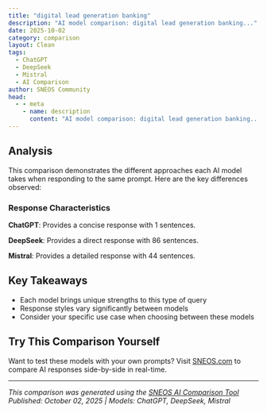 ```yaml
---
title: "digital lead generation banking"
description: "AI model comparison: digital lead generation banking..."
date: 2025-10-02
category: comparison
layout: Clean
tags:
  - ChatGPT
  - DeepSeek
  - Mistral
  - AI Comparison
author: SNEOS Community
head:
  - - meta
    - name: description
      content: "AI model comparison: digital lead generation banking..."
---
```


<ChatComparison
  title="digital lead generation banking"
  prompt="digital lead generation banking"
  :responses='{
    "ChatGPT": "Digital lead generation in banking refers to the use of online strategies and technologies to attract and convert potential customers into leads for banking products and services. With the increasing digitalization in the banking sector, financial institutions are employing various digital marketing techniques to identify and engage prospects. Here are key strategies and components involved in digital lead generation for banking:\n\n### 1. **Website Optimization**\n   - **User Experience (UX):** A well-designed website that provides an easy navigation experience can increase user engagement and reduce bounce rates.\n   - **Landing Pages:** Create dedicated landing pages for specific banking products (e.g., loans, accounts) tailored to convert visitors into leads.\n\n### 2. **Search Engine Optimization (SEO)**\n   - Optimize content for search engines to improve organic visibility. Use relevant keywords that potential customers are searching for.\n   - Focus on local SEO to attract customers in specific geographic areas.\n\n### 3. **Content Marketing**\n   - Create valuable content that addresses the needs and concerns of potential customers (e.g., blog posts about financial literacy, guides on choosing the right mortgage).\n   - Use videos, infographics, webinars, and e-books to engage users.\n\n### 4. **Social Media Marketing**\n   - Utilize platforms like Facebook, LinkedIn, Instagram, and Twitter to reach a broader audience.\n   - Share engaging content and run targeted ads to attract potential leads.\n\n### 5. **Email Marketing**\n   - Develop email campaigns that provide valuable content, promote products, and nurture leads.\n   - Utilize lead magnets such as free consultations, financial planning tips, or exclusive offers to encourage sign-ups.\n\n### 6. **Pay-Per-Click (PPC) Advertising**\n   - Use Google Ads and social media ads to drive targeted traffic to your landing pages.\n   - Define your audience and tailor your ad copy to resonate with potential customers.\n\n### 7. **Lead Magnets**\n   - Offer incentives for visitors to provide their contact information. This can include free financial assessments, downloadable resources, or entry to contests.\n\n### 8. **Chatbots and Live Chat**\n   - Implement chatbots on your website to engage visitors, answer questions, and collect leads in real-time.\n   - Live chat features can also help provide immediate assistance and capture information.\n\n### 9. **Webinars and Online Events**\n   - Host educational webinars related to financial topics. Promote the events to attract registrations, which can serve as quality leads.\n\n### 10. **Customer Relationship Management (CRM) Integration**\n   - Use a CRM system to manage leads effectively, track interactions, and nurture relationships through targeted follow-ups.\n\n### 11. **Mobile Optimization**\n   - Ensure that all digital content and lead generation forms are mobile-friendly to capture leads from users on smartphones and tablets.\n\n### 12. **Data Analytics**\n   - Track and analyze user behavior on your website and through marketing campaigns to refine strategies and improve lead generation outcomes.\n\n### Best Practices:\n- **Personalization:** Tailor your messaging and offers based on user behavior and preferences to increase conversion chances.\n- **Compliance:** Ensure that all digital marketing practices comply with regulations such as GDPR and other data protection laws.\n- **Follow-up:** Develop a systematic follow-up process to engage leads once they are captured.\n\nBy implementing these strategies, banks and financial institutions can effectively enhance their digital lead generation efforts, increase customer acquisition, and improve overall marketing ROI.",
    "DeepSeek": "Of course. This is a fantastic and highly relevant topic. **Digital Lead Generation in Banking** is the systematic process of attracting and capturing potential customers for banking products and services through online channels.\n\nThe old model of waiting for customers to walk into a branch is largely obsolete. Today, you need to meet them where they are: online.\n\nHere is a comprehensive guide to digital lead generation for banks, broken down into strategy, channels, and execution.\n\n---\n\n### The Core Strategy: The Digital Lead Generation Funnel\n\nThink of your lead generation efforts as a funnel. The goal is to move a stranger from awareness to a qualified lead.\n\n1.  **Top of Funnel (TOFU): Awareness \u0026 Attraction**\n    *   **Goal:** Attract a broad audience with valuable content.\n    *   **Focus:** Educational content, brand building, solving general problems.\n    *   **Lead Type:** \u0022Cold\u0022 leads. They are not yet ready to buy.\n\n2.  **Middle of Funnel (MOFU): Consideration \u0026 Nurturing**\n    *   **Goal:** Capture contact information and build a relationship.\n    *   **Focus:** Gated, higher-value content that addresses specific pain points.\n    *   **Lead Type:** \u0022Warm\u0022 leads. They are interested in a solution.\n\n3.  **Bottom of Funnel (BOFU): Conversion \u0026 Action**\n    *   **Goal:** Convert the lead into a customer.\n    *   **Focus:** Direct calls-to-action (CTAs), demos, and application forms.\n    *   **Lead Type:** \u0022Hot\u0022 leads. They are ready to take action.\n\n---\n\n### Key Digital Channels \u0026 Tactics\n\nHere\u2019s how to implement the funnel across different digital channels.\n\n#### 1. Content Marketing \u0026 SEO (The Foundation)\nThis is about creating valuable content that answers your audience\u0027s questions and ranks high on Google.\n\n*   **TOFU:** Blog posts on topics like:\n    *   \u0022How to Improve Your Credit Score\u0022\n    *   \u0022First-Time Home Buyer\u0027s Guide\u0022\n    *   \u00225 Ways to Save for Your Child\u0027s Education\u0022\n*   **MOFU:** Gated content in exchange for an email address:\n    *   **Lead Magnets:** eBooks (\u0022The Ultimate Guide to Debt Consolidation\u0022), detailed checklists, webinars.\n    *   **Tools:** Interactive calculators (mortgage, loan payment, savings).\n*   **BOFU:** Product-specific pages with clear CTAs: \u0022Apply for a Personal Loan Now\u0022 or \u0022Open a High-Yield Savings Account.\u0022\n\n#### 2. Search Engine Marketing (SEM / PPC)\nInstant visibility for high-intent search queries.\n\n*   **Google Ads:** Bid on keywords like:\n    *   \u0022best business loan rates\u0022\n    *   \u0022refinance my mortgage\u0022\n    *   \u0022open a checking account online\u0022\n*   **Remarketing:** Show ads to people who have visited your website but didn\u0027t convert. This is incredibly powerful for nurturing.\n\n#### 3. Social Media Marketing\nBuild brand presence and target specific demographics.\n\n*   **LinkedIn:** Ideal for **Business Banking** and **Wealth Management**. Share thought leadership content, target employees of specific companies or industries.\n*   **Facebook/Instagram:** Great for **Retail Banking** (checking/savings accounts, credit cards, personal loans). Use detailed demographic and interest-based targeting (e.g., targeting newly engaged couples for mortgage or joint account leads).\n*   **YouTube:** Create video content explaining complex products, customer testimonials, or \u0022how-to\u0022 guides for online banking.\n\n#### 4. Email Marketing\nThe workhorse for lead nurturing.\n\n*   **Welcome Series:** For new subscribers from your lead magnets.\n*   **Nurture Sequences:** Educate leads about your products over time, building trust.\n*   **Promotional Campaigns:** Announce new products, special rates, or limited-time offers.\n\n#### 5. Website \u0026 Landing Page Optimization\nYour website is your most important digital branch.\n\n*   **Clear CTAs:** Every page should have a purpose and a clear next step.\n*   **Dedicated Landing Pages:** Don\u0027t send PPC traffic to your homepage. Create specific, uncluttered pages for each campaign (e.g., a page solely for a \u00221.99% APR Auto Loan\u0022 offer).\n*   **Chatbots \u0026 Live Chat:** Capture leads instantly by answering questions and offering to have a banker contact them.\n\n#### 6. Partnerships \u0026 Affiliate Marketing\nLeverage existing audiences.\n\n*   Partner with real estate agents, accountants, or financial advisors who can refer clients to you for mortgages, business accounts, or investment services.\n*   Work with financial comparison websites (like NerdWallet or Bankrate) to get listed in their product comparisons.\n\n---\n\n### Banking-Specific Lead Generation Ideas\n\n| Product/Service | TOFU Tactic | MOFU Tactic (Lead Capture) | BOFU Tactic (Conversion) |\n| :--- | :--- | :--- | :--- |\n| **Mortgages** | Blog: \u0022Fixed vs. Variable Rate Mortgages\u0022 | **Tool:** Mortgage Affordability Calculator | \u0022Get Pre-Approved\u0022 Form |\n| **Business Loans** | LinkedIn Article: \u0022Signs Your Business is Ready to Scale\u0022 | **eBook:** \u0022The 2024 Guide to SBA Loans\u0022 | \u0022Speak to a Business Banker\u0022 CTA |\n| **Wealth Management** | Webinar: \u0022Market Outlook for Q4\u0022 | **Tool:** Retirement Savings Calculator | \u0022Schedule a Free Portfolio Review\u0022 |\n| **Credit Cards** | Instagram Reel: \u0022Maximizing Travel Rewards\u0022 | Quiz: \u0022Which Credit Card is Right for Your Lifestyle?\u0022 | \u0022Apply Now\u0022 with a clear benefits list |\n| **Personal Loans** | Blog: \u0022Debt Consolidation vs. Balance Transfer\u0022 | **Comparison Guide:** \u0022Personal Loan vs. Using Savings\u0022 | \u0022Check Your Rate in 5 Minutes\u0022 (soft pull) |\n\n---\n\n### Essential Technology Stack (The Tools You Need)\n\n*   **Customer Relationship Management (CRM):** **HubSpot, Salesforce.** The central database for all your leads.\n*   **Marketing Automation:** To send automated email sequences based on user behavior.\n*   **Analytics Platform:** **Google Analytics** to track website behavior and conversion paths.\n*   **SEO Tool:** **Ahrefs or Semrush** for keyword research and tracking rankings.\n*   **Advertising Platforms:** **Google Ads, LinkedIn Campaign Manager, Meta Ads Manager.**\n\n### Measuring Success: Key Performance Indicators (KPIs)\n\n*   **Top of Funnel:** Website Traffic, Organic Search Ranking, Social Media Reach.\n*   **Middle of Funnel:** Lead Conversion Rate, Cost Per Lead (CPL), Email List Growth.\n*   **Bottom of Funnel:** Cost Per Acquisition (CPA), Application Start/Completion Rate, Lead-to-Customer Conversion Rate.\n\n### Critical Considerations for Banking\n\n*   **Trust \u0026 Security:** Your digital presence must scream security and trust. Use SSL certificates, clear privacy policies, and professional design.\n*   **Compliance \u0026 Regulation:** **This is non-negotiable.** All marketing materials, especially for specific products (like mortgages in the US), must comply with regulations (e.g., ADA, GLBA, Reg Z). Your legal/compliance team must be involved from the start.\n*   **Data Privacy:** Be transparent about how you collect and use data, following GDPR, CCPA, and other relevant laws.\n*   **Personalization:** Use the data you have (responsibly) to personalize messages. \u0022We see you\u0027re interested in a mortgage. Here\u0027s a calculator for your area.\u0022\n\n**Conclusion:**\n\nDigital lead generation for banking is a shift from a reactive to a proactive growth model. By creating valuable content, leveraging targeted advertising, and nurturing leads through a structured funnel, banks can efficiently find and convert their next generation of customers in the digital space.",
    "Mistral": "Digital lead generation in banking involves leveraging online channels and technologies to attract and capture potential customers who are interested in banking products and services. Here are some strategies and tactics to effectively generate leads in the digital space for banks:\n\n### 1. **Search Engine Optimization (SEO)**\n   - **Keyword Research:** Identify relevant keywords and phrases that potential customers use when searching for banking services.\n   - **Content Creation:** Develop high-quality, informative content that addresses common banking queries and concerns.\n   - **On-Page Optimization:** Ensure your website is optimized for search engines with proper meta tags, headers, and internal linking.\n   - **Local SEO:** Optimize for local search to attract customers in specific geographic areas.\n\n### 2. **Pay-Per-Click (PPC) Advertising**\n   - **Google Ads:** Run targeted PPC campaigns to reach potential customers searching for banking services.\n   - **Retargeting:** Use retargeting ads to reach visitors who have previously shown interest in your banking services but did not convert.\n   - **Social Media Ads:** Utilize platforms like Facebook, LinkedIn, and Instagram to target specific demographics and interests.\n\n### 3. **Content Marketing**\n   - **Blogs and Articles:** Publish regular blog posts and articles on financial topics, banking trends, and customer success stories.\n   - **E-books and Whitepapers:** Offer in-depth guides and whitepapers that provide valuable insights and solutions to common banking problems.\n   - **Webinars and Videos:** Host webinars and create video content to educate and engage potential customers.\n\n### 4. **Social Media Marketing**\n   - **Engagement:** Regularly post updates, tips, and news on social media platforms to keep your audience engaged.\n   - **Interaction:** Respond to comments and messages promptly to build trust and rapport.\n   - **Influencer Partnerships:** Collaborate with financial influencers to reach a broader audience.\n\n### 5. **Email Marketing**\n   - **Newsletters:** Send regular newsletters with updates, promotions, and educational content.\n   - **Drip Campaigns:** Use automated email sequences to nurture leads through the sales funnel.\n   - **Segmentation:** Segment your email list based on demographics, interests, and behaviors to deliver personalized content.\n\n### 6. **Landing Pages and Forms**\n   - **Optimized Landing Pages:** Create dedicated landing pages for specific campaigns and offers to capture leads effectively.\n   - **Lead Magnets:** Offer free resources like e-books, checklists, or calculators in exchange for contact information.\n   - **A/B Testing:** Continuously test different versions of landing pages and forms to improve conversion rates.\n\n### 7. **Webinars and Online Events**\n   - **Educational Webinars:** Host webinars on topics like financial planning, investment strategies, and mortgage options.\n   - **Q\u0026A Sessions:** Conduct live Q\u0026A sessions to address customer queries and concerns.\n   - **Virtual Conferences:** Participate in or host virtual conferences to reach a larger audience.\n\n### 8. **Mobile Optimization**\n   - **Responsive Design:** Ensure your website and landing pages are mobile-friendly.\n   - **Mobile Apps:** Develop a user-friendly mobile app for banking services and promotions.\n   - **SMS Marketing:** Use SMS campaigns to reach potential customers with timely offers and updates.\n\n### 9. **Customer Reviews and Testimonials**\n   - **Review Platforms:** Encourage satisfied customers to leave reviews on platforms like Google, Yelp, and Trustpilot.\n   - **Testimonials:** Feature customer testimonials on your website and marketing materials to build credibility.\n\n### 10. **Analytics and Reporting**\n   - **Tracking:** Use tools like Google Analytics to track website traffic, user behavior, and conversion rates.\n   - **ROI Analysis:** Regularly analyze the return on investment (ROI) of your digital marketing efforts to optimize your strategies.\n\n### 11. **Partnerships and Referrals**\n   - **Strategic Partnerships:** Partner with complementary businesses to cross-promote each other\u0027s services.\n   - **Referral Programs:** Implement referral programs to incentivize existing customers to refer new leads.\n\nBy implementing these strategies, banks can effectively generate leads in the digital space, build a strong online presence, and ultimately convert more prospects into loyal customers."
  }'
  published-date="14:37"
/>

## Analysis

This comparison demonstrates the different approaches each AI model takes when responding to the same prompt. Here are the key differences observed:

### Response Characteristics

**ChatGPT**: Provides a concise response with 1 sentences. 

**DeepSeek**: Provides a direct response with 86 sentences. 

**Mistral**: Provides a detailed response with 44 sentences. 

## Key Takeaways

- Each model brings unique strengths to this type of query
- Response styles vary significantly between models
- Consider your specific use case when choosing between these models

## Try This Comparison Yourself

Want to test these models with your own prompts? Visit [SNEOS.com](https://sneos.com) to compare AI responses side-by-side in real-time.

---

*This comparison was generated using the [SNEOS AI Comparison Tool](https://sneos.com)*
*Published: October 02, 2025 | Models: ChatGPT, DeepSeek, Mistral*
